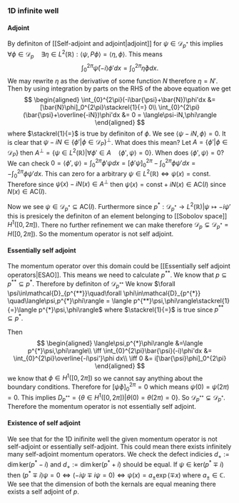 ### 1D infinite well
#### Adjoint
By definiton of [[Self-adjoint and adjoint|adjoint]] for $\psi\in\mathcal{D}_{p^*}$ this implies $\forall\phi\in\mathcal{D}_p\quad\exists\eta\in L^2(\mathbb{R}):\langle\psi,P\phi\rangle = \langle\eta,\phi\rangle$. This means
$$
\int_0^{2\pi}\bar{\psi} (-i)\phi'dx = \int_0^{2\pi}\bar{\eta}\phi dx.
$$
We may rewrite $\eta$ as the derivative of some function $N$ therefore $\eta = N'$. Then by using integration by parts on the RHS of the above equation we get
$$
\begin{aligned}
\int_{0}^{2\pi}(-i\bar{\psi}+\bar{N})\phi'dx &= [\bar{N}\phi]_0^{2\pi}\stackrel{1}{=} 0\\
\int_{0}^{2\pi}(\bar{\psi}+\overline{-iN})\phi'dx &= 0 = \langle\psi-iN,\phi\rangle 
\end{aligned}
$$
where $\stackrel{1}{=}$ is true by definiton of $\phi$. We see $\langle\psi-iN,\phi\rangle=0$. It is clear that $\psi-iN\in\{\phi'|\phi\in\mathcal{D}_P\}^\perp$. What does this mean? Let $A  =\{\phi'|\phi\in\mathcal{D}_P\}$ then $A^\perp = \{\psi\in L^2(\mathbb{R})|\forall \phi'\in A\quad\langle \phi',\psi\rangle = 0\}$. When does $\langle\phi',\psi\rangle = 0$? We can check $0 = \langle\phi',\psi\rangle = \int_0^{2\pi}\phi'\psi dx = [\phi'\psi]^{2\pi}_0-\int_0^{2\pi}\phi\psi'dx =-\int_0^{2\pi}\phi\psi'dx$. This can zero for a arbitrary $\psi\in L^2(\mathbb{R}) \iff \psi(x)=\text{const}$. Therefore since $\psi(x)-iN(x)\in A^\perp$ then $\psi(x) = \text{const}+iN(x)\in \text{AC}(I)$ since $N(x)\in\text{AC}(I)$.

Now we see $\psi\in\mathcal{D}_{p^*}\subseteq\text{AC}(I)$. Furthermore since $p^*:\mathcal{D}_{p^*}\rightarrow L^2(\mathbb{R})|\psi\mapsto -i\psi'$ this is presicely the definiton of an element belonging to [[Sobolov space]] $H^1([0,2\pi])$. There no further refinement we can make therefore $\mathcal{D}_p\subsetneq\mathcal{D}_{p^*}=H([0,2\pi])$. So the momentum operator is not self adjoint.

#### Essentially self adjoint
The momentum operator over this domain could be [[Essentially self adjoint operators|ESAO]]. This means we need to calculate $p^{**}$. We know that $p\subseteq p^{**}\subseteq p^{*}$. Therefore by definiton of $\mathcal{D}_{p^{**}}$ We know $\forall \psi\in\mathcal{D}_{p^{**}}\quad\forall \phi\in\mathcal{D}_{p^{*}} \quad\langle\psi,p^{*}\phi\rangle = \langle p^{**}\psi,\phi\rangle\stackrel{1}{=}\langle p^{*}\psi,\phi\rangle$ where $\stackrel{1}{=}$ is true since $p^{**}\subseteq p^{*}$.

Then 
$$
\begin{aligned}
\langle\psi,p^{*}\phi\rangle &=\langle p^{*}\psi,\phi\rangle\\
\iff \int_{0}^{2\pi}\bar{\psi}(-i)\phi'dx &= \int_{0}^{2\pi}\overline{-i\psi'}\phi dx\\
\iff 0 &= i[\bar{\psi}\phi]_0^{2\pi}
\end{aligned}
$$
we know that $\phi\in H^1([0,2\pi])$ so we cannot say anything about the boundary conditions. Therefore for $[\bar{\psi}\phi]_0^{2\pi}=0$ which means $\psi(0) = \psi(2\pi) = 0$. This implies $D_{p^{**}}=\{\theta\in H^1([0,2\pi])|\theta(0)=\theta(2\pi)=0\}$. So $\mathcal{D}_{p^{**}}\subsetneq\mathcal{D}_{p^{*}}$. Therefore the momentum operator is not essentially self adjoint.

#### Existence of self adjoint
We see that for the 1D inifinite well the given momentum operator is not self-adjoint or essentially self-adjoint. This could mean there exists infinitely many self-adjoint momentum operators. We check the defect indicies $d_+:=\dim \text{ker}(p^*-i)$ and $d_+:=\dim\text{ker}(p^*+i)$ should be equal. If $\psi\in\text{ker}(p^*\mp i)$ then $(p^*\mp i)\psi = 0\iff (-i\psi\mp i\psi=0)\iff \psi(x) =a_{\pm} \exp(\mp x)$ where $a_{\pm}\in\mathbb{C}$. We see that the dimension of both the kernals are equal meaning there exists a self adjoint of $p$. 

